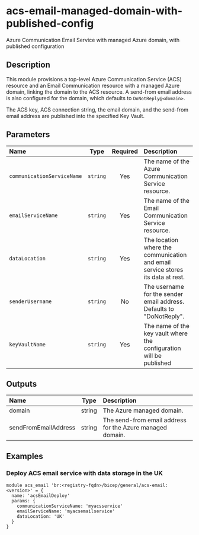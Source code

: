 # acs-email-managed-domain-with-published-config

Azure Communication Email Service with managed Azure domain, with published configuration

## Description

This module provisions a top-level Azure Communication Service (ACS) resource and an Email Communication resource with a managed Azure domain, linking the domain to the ACS resource. A send-from email address is also configured for the domain, which defaults to `DoNotReply@<domain>`.

The ACS key, ACS connection string, the email domain, and the send-from email address are published into the specified Key Vault.

## Parameters

| Name                       | Type     | Required | Description                                                                     |
| :------------------------- | :------: | :------: | :------------------------------------------------------------------------------ |
| `communicationServiceName` | `string` | Yes      | The name of the Azure Communication Service resource.                           |
| `emailServiceName`         | `string` | Yes      | The name of the Email Communication Service resource.                           |
| `dataLocation`             | `string` | Yes      | The location where the communication and email service stores its data at rest. |
| `senderUsername`           | `string` | No       | The username for the sender email address. Defaults to "DoNotReply".            |
| `keyVaultName`             | `string` | Yes      | The name of the key vault where the configuration will be published             |

## Outputs

| Name                 | Type   | Description                                               |
| :------------------- | :----: | :-------------------------------------------------------- |
| domain               | string | The Azure managed domain.                                 |
| sendFromEmailAddress | string | The send-from email address for the Azure managed domain. |

## Examples

### Deploy ACS email service with data storage in the UK

```bicep
module acs_email 'br:<registry-fqdn>/bicep/general/acs-email:<version>' = {
  name: 'acsEmailDeploy'
  params: {
    communicationServiceName: 'myacsservice'
    emailServiceName: 'myacsemailservice'
    dataLocation: 'UK'
  }
}
```